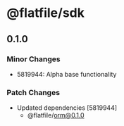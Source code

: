 # @flatfile/sdk

## 0.1.0

### Minor Changes

- 5819944: Alpha base functionality

### Patch Changes

- Updated dependencies [5819944]
  - @flatfile/orm@0.1.0
